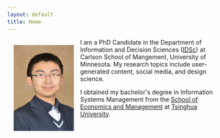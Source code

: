 ```yaml
---
layout: default
title: Home
---
```


<img style="width:140px; height:200px; float:left; padding:15px;"
src="/image/personal.jpg" alt="profile picture">

I am a PhD Candidate in the Department of Information and Decision Sciences (<a href="https://carlsonschool.umn.edu/degrees/phd/areas-concentration/information-and-decision-sciences/information-decision-sciences" target="_blank">IDSc</a>) at Carlson School of Mangement, University of Minnesota. My research topics include user-generated content, social media, and design science. 

I obtained my bachelor's degree in Information Systems Management from the <a href="http://www.sem.tsinghua.edu.cn/" target="_blank">School of Economics and Management</a> at <a href="http://www.tsinghua.edu.cn" target="_blank">Tsinghua University</a>.